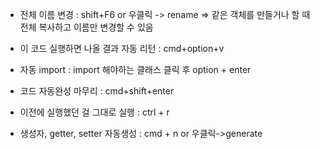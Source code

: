 - 전체 이름 변경 : shift+F6 or 우클릭 -> rename
  => 같은 객체를 만들거나 할 때 전체 복사하고 이름만 변경할 수 있음

- 이 코드 실행하면 나올 결과 자동 리턴 : cmd+option+v

- 자동 import : import 해야하는 클래스 클릭 후 option + enter

- 코드 자동완성 마무리 : cmd+shift+enter

- 이전에 실행했던 걸 그대로 실행 : ctrl + r

- 생성자, getter, setter 자동생성 : cmd + n or 우클릭->generate


